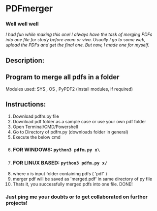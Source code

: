 # PDFmerger
### Well well well
*I had fun while making this one!
I always have the task of merging PDFs into one file for study before exam or viva.
Usually I go to some web, upload the PDFs and get the final one. But now, I made one for myself.*
## Description:
 ## Program to merge all pdfs in a folder
 Modules used: SYS , OS , PyPDF2
 (install modules, if required)
## Instructions:
1) Download pdfm.py file
2) Download pdf folder as a sample case or use your own pdf folder
3) Open Terminal/CMD/Powershell
4) Go to Directory of pdfm.py (downloads folder in general)
5) Execute the below cmd
6) ### FOR WINDOWS: ```python3 pdfm.py x\```
7) ### FOR LINUX BASED: ```python3 pdfm.py x/``` 
8) where x is input folder containing pdfs ( 'pdf' )
9) merger pdf will be saved as 'merged.pdf' in same directory of py file
10) Thats it, you successfully merged pdfs into one file. DONE!
### Just ping me your doubts or to get collaborated on further projects!

